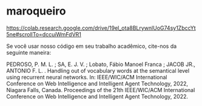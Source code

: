 # maroqueiro

https://colab.research.google.com/drive/19el_ota8BLrywnlUoG74sy1ZbccYt5ne#scrollTo=dccuiWmFdVR1


Se você usar nosso código em seu trabalho acadêmico, cite-nos da seguinte maneira:

PEDROSO, P. M. L. ; SA, E. J. V. ; Lobato, Fábio Manoel Franca ; JACOB JR., ANTONIO F. L. . Handling out of vocabulary words at the semantical level using recurrent neural networks. In: IEEE/WIC/ACM International Conference on Web Intelligence and Intelligent Agent Technology, 2022, Niagara Falls, Canada. Proceedings of the 21th IEEE/WIC/ACM International Conference on Web Intelligence and Intelligent Agent Technology, 2022.
